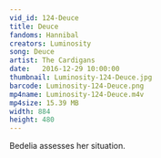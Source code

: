 ```yaml
---
vid_id: 124-Deuce
title: Deuce
fandoms: Hannibal
creators: Luminosity
song: Deuce
artist: The Cardigans
date:   2016-12-29 10:00:00
thumbnail: Luminosity-124-Deuce.jpg
barcode: Luminosity-124-Deuce.png
mp4name: Luminosity-124-Deuce.m4v
mp4size: 15.39 MB
width: 884
height: 480
---
```


Bedelia assesses her situation.
  